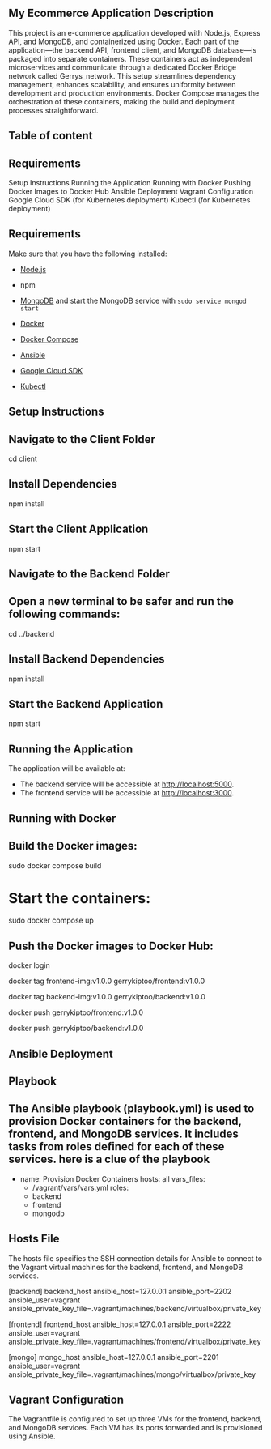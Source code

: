 ##  My Ecommerce Application Description
This project is an e-commerce application developed with Node.js, Express API, and MongoDB, and containerized using Docker. Each part of the application—the backend API, frontend client, and MongoDB database—is packaged into separate containers. These containers act as independent microservices and communicate through a dedicated Docker Bridge network called Gerrys_network. This setup streamlines dependency management, enhances scalability, and ensures uniformity between development and production environments. Docker Compose manages the orchestration of these containers, making the build and deployment processes straightforward.

## Table of content
## Requirements
Setup Instructions
Running the Application
Running with Docker
Pushing Docker Images to Docker Hub
Ansible Deployment
Vagrant Configuration
Google Cloud SDK (for Kubernetes deployment)
Kubectl (for Kubernetes deployment)
## Requirements

Make sure that you have the following installed:


- [Node.js](https://www.digitalocean.com/community/tutorials/how-to-install-node-js-on-ubuntu-18-04)

- npm

- [MongoDB](https://docs.mongodb.com/manual/tutorial/install-mongodb-on-ubuntu/) and start the MongoDB service with `sudo service mongod start`

- [Docker](https://docs.docker.com/get-docker/)

- [Docker Compose](https://docs.docker.com/compose/install/)

- [Ansible](https://docs.ansible.com/ansible/latest/installation_guide/intro_installation.html)

- [Google Cloud SDK](https://cloud.google.com/sdk/docs/install)

- [Kubectl](https://kubernetes.io/docs/tasks/tools/install-kubectl/)

 ## Setup Instructions

## Navigate to the Client Folder

 cd client

## Install Dependencies

npm install

## Start the Client Application

npm start

## Navigate to the Backend Folder
## Open a new terminal to be safer and run the following commands:

cd ../backend

## Install Backend Dependencies

npm install

## Start the Backend Application

npm start

##  Running the Application
The application will be available at:

- The backend service will be accessible at [http://localhost:5000](http://localhost:5000).
- The frontend service will be accessible at [http://localhost:3000](http://localhost:3000).

  

##  Running with Docker

## Build the Docker images:

sudo docker compose build

# Start the containers:
 
sudo docker compose up
 
 ## Push the Docker images to Docker Hub:

docker login

docker tag frontend-img:v1.0.0 gerrykiptoo/frontend:v1.0.0

docker tag backend-img:v1.0.0 gerrykiptoo/backend:v1.0.0

docker push gerrykiptoo/frontend:v1.0.0

docker push gerrykiptoo/backend:v1.0.0

## Ansible Deployment

## Playbook
The Ansible playbook (playbook.yml) is used to provision Docker containers for the backend, frontend, and MongoDB services. It includes tasks from roles defined for each of these services.
here is a clue of the playbook
---
- name: Provision Docker Containers
  hosts: all
  vars_files:
    - /vagrant/vars/vars.yml
  roles:
    - backend
    - frontend
    - mongodb

## Hosts File

The hosts file specifies the SSH connection details for Ansible to connect to the Vagrant virtual machines for the backend, frontend, and MongoDB services.

[backend]
backend_host ansible_host=127.0.0.1 ansible_port=2202 ansible_user=vagrant ansible_private_key_file=.vagrant/machines/backend/virtualbox/private_key

[frontend]
frontend_host ansible_host=127.0.0.1 ansible_port=2222 ansible_user=vagrant ansible_private_key_file=.vagrant/machines/frontend/virtualbox/private_key

[mongo]
mongo_host ansible_host=127.0.0.1 ansible_port=2201 ansible_user=vagrant ansible_private_key_file=.vagrant/machines/mongo/virtualbox/private_key


## Vagrant Configuration

The Vagrantfile is configured to set up three VMs for the frontend, backend, and MongoDB services. Each VM has its ports forwarded and is provisioned using Ansible.


